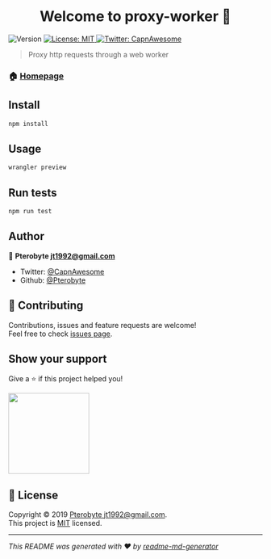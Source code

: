 <h1 align="center">Welcome to proxy-worker 👋</h1>
<p>
  <img alt="Version" src="https://img.shields.io/badge/version-1.0.0-blue.svg?cacheSeconds=2592000" />
  <a href="https://github.com/Pterobyte/proxy-worker/blob/master/LICENSE">
    <img alt="License: MIT" src="https://img.shields.io/badge/License-MIT-yellow.svg" target="_blank" />
  </a>
  <a href="https://twitter.com/CapnAwesome">
    <img alt="Twitter: CapnAwesome" src="https://img.shields.io/twitter/follow/CapnAwesome.svg?style=social" target="_blank" />
  </a>
</p>

> Proxy http requests through a web worker

### 🏠 [Homepage](workers.houk.space/proxy/)

## Install

```sh
npm install
```

## Usage

```sh
wrangler preview
```

## Run tests

```sh
npm run test
```

## Author

👤 **Pterobyte <jt1992@gmail.com>**

* Twitter: [@CapnAwesome](https://twitter.com/CapnAwesome)
* Github: [@Pterobyte](https://github.com/Pterobyte)

## 🤝 Contributing

Contributions, issues and feature requests are welcome!<br />Feel free to check [issues page](https://github.com/Pterobyte/proxy-worker/issues).

## Show your support

Give a ⭐️ if this project helped you!

<a href="https://www.patreon.com/TerminallyChillSoftware">
  <img src="https://c5.patreon.com/external/logo/become_a_patron_button@2x.png" width="160">
</a>

## 📝 License

Copyright © 2019 [Pterobyte <jt1992@gmail.com>](https://github.com/Pterobyte).<br />
This project is [MIT](https://github.com/Pterobyte/proxy-worker/blob/master/LICENSE) licensed.

***
_This README was generated with ❤️ by [readme-md-generator](https://github.com/kefranabg/readme-md-generator)_